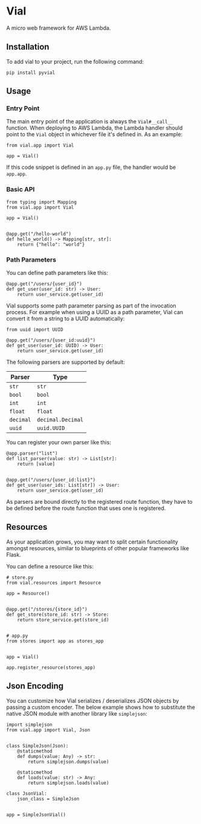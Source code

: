 # Vial
A micro web framework for AWS Lambda.

## Installation
To add vial to your project, run the following command:
```
pip install pyvial
```

## Usage
### Entry Point
The main entry point of the application is always the `Vial#__call__` function. When deploying to AWS Lambda,
the Lambda handler should point to the `Vial` object in whichever file it's defined in. As an example:
```
from vial.app import Vial

app = Vial()
```
If this code snippet is defined in an `app.py` file, the handler would be `app.app`.

### Basic API
```
from typing import Mapping
from vial.app import Vial

app = Vial()


@app.get("/hello-world")
def hello_world() -> Mapping[str, str]:
    return {"hello": "world"}
```

### Path Parameters
You can define path parameters like this:
```
@app.get("/users/{user_id}")
def get_user(user_id: str) -> User:
    return user_service.get(user_id)
```

Vial supports some path parameter parsing as part of the invocation process. For example when using a UUID
as a path parameter, Vial can convert it from a string to a UUID automatically:
```
from uuid import UUID

@app.get("/users/{user_id:uuid}")
def get_user(user_id: UUID) -> User:
    return user_service.get(user_id)
```

The following parsers are supported by default:

| Parser        | Type              |
| ------------- | ----------------- |
| `str`         | `str`             |
| `bool`        | `bool`            |
| `int`         | `int`             |
| `float`       | `float`           |
| `decimal`     | `decimal.Decimal` |
| `uuid`        | `uuid.UUID`       |

You can register your own parser like this:
```
@app.parser("list")
def list_parser(value: str) -> List[str]:
    return [value]


@app.get("/users/{user_id:list}")
def get_user(user_ids: List[str]) -> User:
    return user_service.get(user_id)
```
As parsers are bound directly to the registered route function, they have to be defined before the route
function that uses one is registered.

## Resources
As your application grows, you may want to split certain functionality amongst resources, similar to
blueprints of other popular frameworks like Flask.

You can define a resource like this:
```
# store.py
from vial.resources import Resource

app = Resource()


@app.get("/stores/{store_id}")
def get_store(store_id: str) -> Store:
    return store_service.get(store_id)


# app.py
from stores import app as stores_app


app = Vial()

app.register_resource(stores_app)
```

## Json Encoding
You can customize how Vial serializes / deserializes JSON objects by passing a custom encoder. The below
example shows how to substitute the native JSON module with another library like `simplejson`:
```
import simplejson
from vial.app import Vial, Json


class SimpleJson(Json):
    @staticmethod
    def dumps(value: Any) -> str:
        return simplejson.dumps(value)

    @staticmethod
    def loads(value: str) -> Any:
        return simplejson.loads(value)

class JsonVial:
    json_class = SimpleJson


app = SimpleJsonVial()
```
